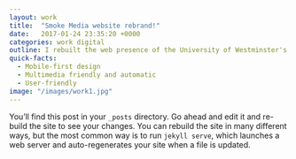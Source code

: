 ```yaml
---
layout: work
title:  "Smoke Media website rebrand!"
date:   2017-01-24 23:35:20 +0000
categories: work digital
outline: I rebuilt the web presence of the University of Westminster's student media operation from the ground up, emphasising usability and multimedia journalism.
quick-facts:
  - Mobile-first design
  - Multimedia friendly and automatic
  - User-friendly
image: "/images/work1.jpg"
---
```


You’ll find this post in your `_posts` directory. Go ahead and edit it and re-build the site to see your changes. You can rebuild the site in many different ways, but the most common way is to run `jekyll serve`, which launches a web server and auto-regenerates your site when a file is updated.
